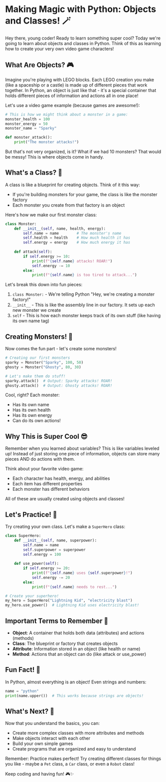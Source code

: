 # Making Magic with Python: Objects and Classes! 🪄

Hey there, young coder! Ready to learn something super cool? Today we're going to learn about objects and classes in Python. Think of this as learning how to create your very own video game characters! 

## What Are Objects? 🎮

Imagine you're playing with LEGO blocks. Each LEGO creation you make (like a spaceship or a castle) is made up of different pieces that work together. In Python, an object is just like that - it's a special container that holds different pieces of information and actions all in one place!

Let's use a video game example (because games are awesome!):

```python
# This is how we might think about a monster in a game:
monster_health = 100
monster_energy = 50
monster_name = "Sparky"

def monster_attack():
    print("The monster attacks!")
```

But that's not very organized, is it? What if we had 10 monsters? That would be messy! This is where objects come in handy.

## What's a Class? 🏫

A class is like a blueprint for creating objects. Think of it this way:
- If you're building monsters for your game, the class is like the monster factory
- Each monster you create from that factory is an object

Here's how we make our first monster class:

```python
class Monster:
    def __init__(self, name, health, energy):
        self.name = name        # The monster's name
        self.health = health    # How much health it has
        self.energy = energy    # How much energy it has
    
    def attack(self):
        if self.energy >= 10:
            print(f"{self.name} attacks! ROAR!")
            self.energy -= 10
        else:
            print(f"{self.name} is too tired to attack...")
```

Let's break this down into fun pieces:
1. `class Monster:` - We're telling Python "Hey, we're creating a monster factory!"
2. `__init__` - This is like the assembly line in our factory. It sets up each new monster we create
3. `self` - This is how each monster keeps track of its own stuff (like having its own name tag)

## Creating Monsters! 🐉

Now comes the fun part - let's create some monsters!

```python
# Creating our first monsters
sparky = Monster("Sparky", 100, 50)
ghosty = Monster("Ghosty", 80, 30)

# Let's make them do stuff!
sparky.attack()  # Output: Sparky attacks! ROAR!
ghosty.attack()  # Output: Ghosty attacks! ROAR!
```

Cool, right? Each monster:
- Has its own name
- Has its own health
- Has its own energy
- Can do its own actions!

## Why This is Super Cool 😎

Remember when you learned about variables? This is like variables leveled up! Instead of just storing one piece of information, objects can store many pieces AND do actions with them.

Think about your favorite video game:
- Each character has health, energy, and abilities
- Each item has different properties
- Each monster has different behaviors

All of these are usually created using objects and classes!

## Let's Practice! 🎯

Try creating your own class. Let's make a `SuperHero` class:

```python
class SuperHero:
    def __init__(self, name, superpower):
        self.name = name
        self.superpower = superpower
        self.energy = 100
    
    def use_power(self):
        if self.energy >= 20:
            print(f"{self.name} uses {self.superpower}!")
            self.energy -= 20
        else:
            print(f"{self.name} needs to rest...")

# Create your superhero!
my_hero = SuperHero("Lightning Kid", "electricity blast")
my_hero.use_power()  # Lightning Kid uses electricity blast!
```

## Important Terms to Remember 📝

- **Object**: A container that holds both data (attributes) and actions (methods)
- **Class**: The blueprint or factory that creates objects
- **Attribute**: Information stored in an object (like health or name)
- **Method**: Actions that an object can do (like attack or use_power)

## Fun Fact! 🌟

In Python, almost everything is an object! Even strings and numbers:
```python
name = "python"
print(name.upper())  # This works because strings are objects!
```

## What's Next? 🚀

Now that you understand the basics, you can:
- Create more complex classes with more attributes and methods
- Make objects interact with each other
- Build your own simple games
- Create programs that are organized and easy to understand

Remember: Practice makes perfect! Try creating different classes for things you like - maybe a `Pet` class, a `Car` class, or even a `Robot` class!

Keep coding and having fun! 🎮✨
